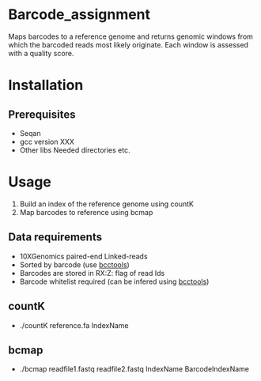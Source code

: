 # Barcode_assignment
Maps barcodes to a reference genome and returns genomic windows from which the barcoded reads most likely originate. Each window is assessed with a quality score.

# Installation

## Prerequisites
- Seqan
- gcc version XXX
- Other libs
Needed directories etc.

# Usage 
1. Build an index of the reference genome using countK
2. Map barcodes to reference using bcmap

## Data requirements
- 10XGenomics paired-end Linked-reads
- Sorted by barcode (use [bcctools](https://github.com/kehrlab/bcctools))
- Barcodes are stored in RX:Z: flag of read Ids
- Barcode whitelist required (can be infered using [bcctools](https://github.com/kehrlab/bcctools))

## countK
- ./countK reference.fa IndexName

## bcmap
- ./bcmap readfile1.fastq readfile2.fastq IndexName BarcodeIndexName
 
